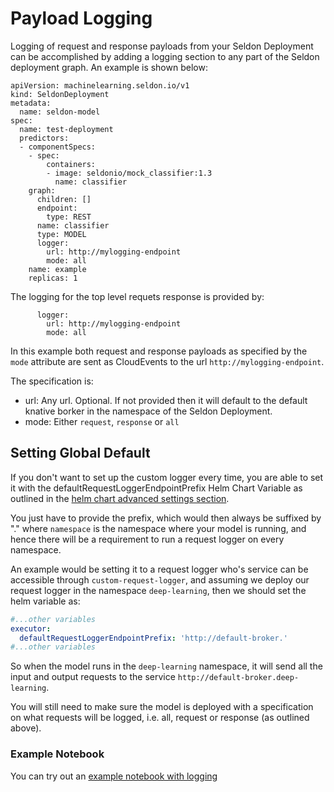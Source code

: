 # Payload Logging

Logging of request and response payloads from your Seldon Deployment can be accomplished by adding a logging section to any part of the Seldon deployment graph. An example is shown below:

```
apiVersion: machinelearning.seldon.io/v1
kind: SeldonDeployment
metadata:
  name: seldon-model
spec:
  name: test-deployment
  predictors:
  - componentSpecs:
    - spec:
        containers:
        - image: seldonio/mock_classifier:1.3
          name: classifier
    graph:
      children: []
      endpoint:
        type: REST
      name: classifier
      type: MODEL
      logger:
        url: http://mylogging-endpoint
        mode: all
    name: example
    replicas: 1

```

The logging for the top level requets response is provided by:

```
      logger:
        url: http://mylogging-endpoint
        mode: all
```

In this example both request and response payloads as specified by the `mode` attribute are sent as CloudEvents to the url `http://mylogging-endpoint`.

The specification is:

 * url: Any url. Optional. If not provided then it will default to the default knative borker in the namespace of the Seldon Deployment.
 * mode: Either `request`, `response` or `all`

## Setting Global Default

If you don't want to set up the custom logger every time, you are able to set it with the defaultRequestLoggerEndpointPrefix Helm Chart Variable as outlined in the [helm chart advanced settings section](../reference/helm.rst). 

You just have to provide the prefix, which would then always be suffixed by ".<namespace>" where `namespace` is the namespace where your model is running, and hence there will be a requirement to run a request logger on every namespace.

An example would be setting it to a request logger who's service can be accessible through `custom-request-logger`, and assuming we deploy our request logger in the namespace `deep-learning`, then we should set the helm variable as:

```yaml
#...other variables
executor:
  defaultRequestLoggerEndpointPrefix: 'http://default-broker.'
#...other variables
```

So when the model runs in the `deep-learning` namespace, it will send all the input and output requests to the service `http://default-broker.deep-learning`.

You will still need to make sure the model is deployed with a specification on what requests will be logged, i.e. all, request or response (as outlined above).


### Example Notebook

You can try out an [example notebook with logging](../examples/payload_logging.html)

